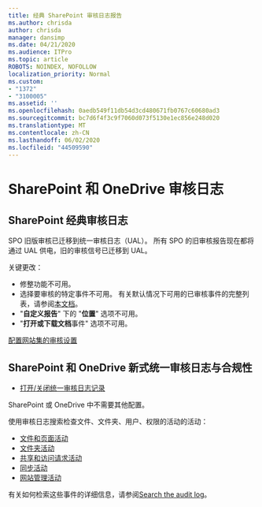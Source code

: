```yaml
---
title: 经典 SharePoint 审核日志报告
ms.author: chrisda
author: chrisda
manager: dansimp
ms.date: 04/21/2020
ms.audience: ITPro
ms.topic: article
ROBOTS: NOINDEX, NOFOLLOW
localization_priority: Normal
ms.custom:
- "1372"
- "3100005"
ms.assetid: ''
ms.openlocfilehash: 0aedb549f11db54d3cd480671fb0767c60680ad3
ms.sourcegitcommit: bc7d6f4f3c9f7060d073f5130e1ec856e248d020
ms.translationtype: MT
ms.contentlocale: zh-CN
ms.lasthandoff: 06/02/2020
ms.locfileid: "44509590"
---
```

# <a name="sharepoint-and-onedrive-audit-logs"></a>SharePoint 和 OneDrive 审核日志

## <a name="sharepoint-classic-audit-logs"></a>SharePoint 经典审核日志

SPO 旧版审核已迁移到统一审核日志（UAL）。 所有 SPO 的旧审核报告现在都将通过 UAL 供电，旧的审核信号已迁移到 UAL。

关键更改：

* 修整功能不可用。
* 选择要审核的特定事件不可用。 有关默认情况下可用的已审核事件的完整列表，请参阅[本文档](https://docs.microsoft.com/microsoft-365/compliance/search-the-audit-log-in-security-and-compliance)。
* "**自定义报告**" 下的 "**位置**" 选项不可用。
* "**打开或下载文档**事件" 选项不可用。

[配置网站集的审核设置](https://support.office.com/article/Configure-audit-settings-for-a-site-collection-A9920C97-38C0-44F2-8BCB-4CF1E2AE22D2)

## <a name="sharepoint-and-onedrive-modern-unified-audit-logs-from-compliance"></a>SharePoint 和 OneDrive 新式统一审核日志与合规性

* [打开/关闭统一审核日志记录](https://docs.microsoft.com/microsoft-365/compliance/turn-audit-log-search-on-or-off) 

SharePoint 或 OneDrive 中不需要其他配置。

使用审核日志搜索检查文件、文件夹、用户、权限的活动的活动：

* [文件和页面活动](https://docs.microsoft.com/microsoft-365/compliance/search-the-audit-log-in-security-and-compliance)
* [文件夹活动](https://docs.microsoft.com/microsoft-365/compliance/search-the-audit-log-in-security-and-compliance#folder-activities)
* [共享和访问请求活动](https://docs.microsoft.com/microsoft-365/compliance/search-the-audit-log-in-security-and-compliance#sharing-and-access-request-activities)
* [同步活动](https://docs.microsoft.com/microsoft-365/compliance/search-the-audit-log-in-security-and-compliance#synchronization-activities)
* [网站管理活动](https://docs.microsoft.com/microsoft-365/compliance/search-the-audit-log-in-security-and-compliance#site-administration-activities)

有关如何检索这些事件的详细信息，请参阅[Search the audit log](https://docs.microsoft.com/microsoft-365/compliance/search-the-audit-log-in-security-and-compliance#search-the-audit-log)。
